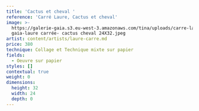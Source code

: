 ```yaml
---
title: 'Cactus et cheval '
reference: 'Carré Laure, Cactus et cheval'
image: >-
  https://galerie-gaia.s3.eu-west-3.amazonaws.com/tina/uploads/carre-laure/galerie
  gaia-laure carrée- cactus cheval 24X32.jpeg
artist: content/artists/laure-carre.md
price: 380
technique: Collage et Technique mixte sur papier
fields:
  - Oeuvre sur papier
styles: []
contextual: true
weight: 0
dimensions:
  height: 32
  width: 24
  depth: 0
---
```


